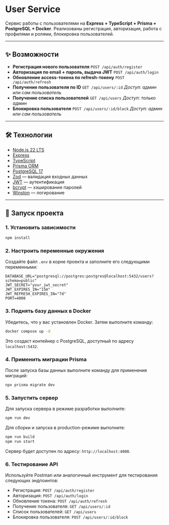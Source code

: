 # User Service

Сервис работы с пользователями на **Express + TypeScript + Prisma + PostgreSQL + Docker**.
Реализованы регистрация, авторизация, работа с профилями и ролями, блокировка пользователей.

---

## ✨ Возможности

- **Регистрация нового пользователя**
  `POST /api/auth/register`
- **Авторизация по email + пароль, выдача JWT**
  `POST /api/auth/login`
- **Обновление access-токена по refresh-токену**
  `POST /api/auth/refresh`
- **Получение пользователя по ID**
  `GET /api/users/:id`
  _Доступ: админ или сам пользователь_
- **Получение списка пользователей**
  `GET /api/users`
  _Доступ: только админ_
- **Блокировка пользователя**
  `POST /api/users/:id/block`
  _Доступ: админ или сам пользователь_

---

## 🛠️ Технологии

- [Node.js 22 LTS](https://nodejs.org)
- [Express](https://expressjs.com)
- [TypeScript](https://www.typescriptlang.org)
- [Prisma ORM](https://www.prisma.io)
- [PostgreSQL 17](https://www.postgresql.org)
- [Zod](https://zod.dev) — валидация входных данных
- [JWT](https://www.npmjs.com/package/jsonwebtoken) — аутентификация
- [bcrypt](https://www.npmjs.com/package/bcrypt) — хэширование паролей
- [Winston](https://github.com/winstonjs/winston) — логирование

---

## 🚀 Запуск проекта

### 1. Установить зависимости

```bash
npm install
```

### 2. Настроить переменные окружения

Создайте файл `.env` в корне проекта и заполните его следующими переменными:

```env
DATABASE_URL="postgresql://postgres:postgres@localhost:5432/users?schema=public"
JWT_SECRET="your_jwt_secret"
JWT_EXPIRES_IN="15m"
JWT_REFRESH_EXPIRES_IN="7d"
PORT=4000
```

### 3. Поднять базу данных в Docker

Убедитесь, что у вас установлен Docker. Затем выполните команду:

```bash
docker compose up -d
```

Это создаст контейнер с PostgreSQL, доступный по адресу `localhost:5432`.

### 4. Применить миграции Prisma

После запуска базы данных выполните команду для применения миграций:

```bash
npx prisma migrate dev
```

### 5. Запустить сервер

Для запуска сервера в режиме разработки выполните:

```bash
npm run dev
```

Для сборки и запуска в production-режиме выполните:

```bash
npm run build
npm run start
```

Сервер будет доступен по адресу: `http://localhost:4000`.

### 6. Тестирование API

Используйте Postman или аналогичный инструмент для тестирования следующих эндпоинтов:

- Регистрация: `POST /api/auth/register`
- Авторизация: `POST /api/auth/login`
- Обновление токена: `POST /api/auth/refresh`
- Получение пользователя: `GET /api/users/:id`
- Список пользователей: `GET /api/users`
- Блокировка пользователя: `POST /api/users/:id/block`
